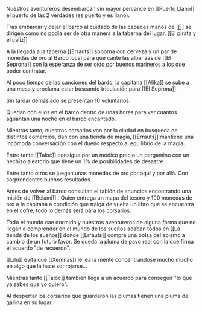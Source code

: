 Nuestros aventureros desembarcan sin mayor percance en [[Puerto Llano]] el puerto de las 2 verdades (es puerto y es llano).

Tras embarcar y dejar el barco al cuidado de las capaces manos de [[]] se dirigen como no podía ser de otra manera a la taberna del lugar. [[El pirata y el caliz]]

A la llegada a la taberna [[Errauts]] soborna con cerveza y un par de monedas de oro al Bardo local para que cante las albanzas de [[El Seprona]] con la esperanza de ser oído por buenos marineros a los que poder contratar.

Al poco tiempo de las canciones del bardo, la capitana [[Alika]] se sube a una mesa y proclama estar buscando tripulación para [[El Seprona]] .

Sin tardar demasiado se presentan 10 voluntarios:

Quedan con ellos en el barco dentro de unas horas para ver cuantos aguantan una noche en el barco encantado.

Mientras tanto, nuestros corsarios van por la ciudad en busqueda de distintos comercios, dan con una tienda de magia, [[Errauts]] mantiene una incómoda conversación con el dueño respecto al equilibrio de la magia.

Entre tanto [[Taloc]] consigue por un módico precio un pergamino con un hechizo aleatorio que tiene un 1% de posibilidades de desastre

Entre tanto otros se juegan unas monedas de oro por aquí y por allá. Con sorprendentes buenos resultados.

Antes de volver al barco consultan el tablón de anuncios encontrando una misión de [[Belami]] . Quien entrega un mapa del tesoro y 100 monedas de oro a la capitana a condición que traiga de vuelta un libro que se encuentra en el cofre, todo lo demás será para los corsarios.

Todo el mundo cae dormido y nuestros aventureros de alguna forma que no llegan a comprender en el mundo de los sueños acaban todos en [[La tienda de los sueños]] donde [[Errauts]] compra una bolsa del abismo a cambio de un futuro favor. Se queda la pluma de pavo real con la que firma el acuerdo "de recuerdo".

[[Lilu]] evita que [[Xemnas]] le lea la mente concentrandose mucho mucho en algo que la hace sonrojarse...

Mientras tanto [[Taloc]] también llega a un acuerdo para conseguir "lo que ya sabes que yo quiero".

Al despertar los corsarios que guardaron las plumas tienen una pluma de gallina en su lugar.

